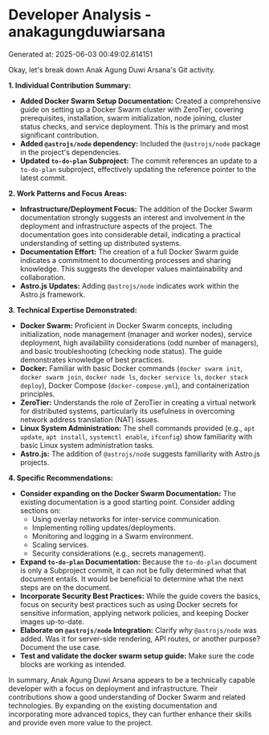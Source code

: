 # Developer Analysis - anakagungduwiarsana
Generated at: 2025-06-03 00:49:02.614151

Okay, let's break down Anak Agung Duwi Arsana's Git activity.

**1. Individual Contribution Summary:**

*   **Added Docker Swarm Setup Documentation:**  Created a comprehensive guide on setting up a Docker Swarm cluster with ZeroTier, covering prerequisites, installation, swarm initialization, node joining, cluster status checks, and service deployment.  This is the primary and most significant contribution.
*   **Added `@astrojs/node` dependency:** Included the `@astrojs/node` package in the project's dependencies.
*   **Updated `to-do-plan` Subproject:**  The commit references an update to a `to-do-plan` subproject, effectively updating the reference pointer to the latest commit.

**2. Work Patterns and Focus Areas:**

*   **Infrastructure/Deployment Focus:** The addition of the Docker Swarm documentation strongly suggests an interest and involvement in the deployment and infrastructure aspects of the project.  The documentation goes into considerable detail, indicating a practical understanding of setting up distributed systems.
*   **Documentation Effort:** The creation of a full Docker Swarm guide indicates a commitment to documenting processes and sharing knowledge.  This suggests the developer values maintainability and collaboration.
*   **Astro.js Updates:** Adding `@astrojs/node` indicates work within the Astro.js framework.

**3. Technical Expertise Demonstrated:**

*   **Docker Swarm:** Proficient in Docker Swarm concepts, including initialization, node management (manager and worker nodes), service deployment, high availability considerations (odd number of managers), and basic troubleshooting (checking node status).  The guide demonstrates knowledge of best practices.
*   **Docker:**  Familiar with basic Docker commands (`docker swarm init`, `docker swarm join`, `docker node ls`, `docker service ls`, `docker stack deploy`), Docker Compose (`docker-compose.yml`), and containerization principles.
*   **ZeroTier:**  Understands the role of ZeroTier in creating a virtual network for distributed systems, particularly its usefulness in overcoming network address translation (NAT) issues.
*   **Linux System Administration:** The shell commands provided (e.g., `apt update`, `apt install`, `systemctl enable`, `ifconfig`) show familiarity with basic Linux system administration tasks.
*   **Astro.js:**  The addition of `@astrojs/node` suggests familiarity with Astro.js projects.

**4. Specific Recommendations:**

*   **Consider expanding on the Docker Swarm Documentation:** The existing documentation is a good starting point.  Consider adding sections on:
    *   Using overlay networks for inter-service communication.
    *   Implementing rolling updates/deployments.
    *   Monitoring and logging in a Swarm environment.
    *   Scaling services.
    *   Security considerations (e.g., secrets management).
*   **Expand `to-do-plan` Documentation:** Because the `to-do-plan` document is only a Subproject commit, it can not be fully determined what that document entails. It would be beneficial to determine what the next steps are on the document.
*   **Incorporate Security Best Practices:** While the guide covers the basics, focus on security best practices such as using Docker secrets for sensitive information, applying network policies, and keeping Docker images up-to-date.
*   **Elaborate on `@astrojs/node` Integration:** Clarify *why* `@astrojs/node` was added.  Was it for server-side rendering, API routes, or another purpose?  Document the use case.
*   **Test and validate the docker swarm setup guide:** Make sure the code blocks are working as intended.

In summary, Anak Agung Duwi Arsana appears to be a technically capable developer with a focus on deployment and infrastructure. Their contributions show a good understanding of Docker Swarm and related technologies. By expanding on the existing documentation and incorporating more advanced topics, they can further enhance their skills and provide even more value to the project.
